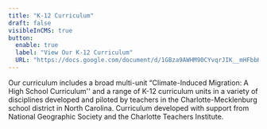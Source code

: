 ```yaml
---
title: "K-12 Curriculum"
draft: false
visibleInCMS: true
button: 
  enable: true
  label: "View Our K-12 Curriculum"
  URL: "https://docs.google.com/document/d/1GBza9AWHM90CYvqrJIK__mHFbbHVdUZoX_OXcN-tk-0/edit?usp=sharing"
---
```


Our curriculum includes a broad multi-unit “Climate-Induced Migration: A High School Curriculum'' and a range of K-12 curriculum units in a variety of disciplines developed and piloted by teachers in the Charlotte-Mecklenburg school district in North Carolina.
Curriculum developed with support from National Geographic Society and the Charlotte Teachers Institute.

